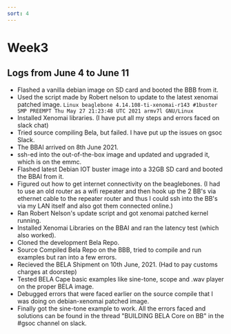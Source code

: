 ```yaml
---
sort: 4
---
```


# Week3

## Logs from June 4 to June 11

- Flashed a vanilla debian image on SD card and booted the BBB from it.
- Used the script made by Robert nelson to update to the latest xenomai patched image. ```Linux beaglebone 4.14.108-ti-xenomai-r143 #1buster SMP PREEMPT Thu May 27 21:23:48 UTC 2021 armv7l GNU/Linux```
- Installed Xenomai libraries. (I have put all my steps and errors faced on slack chat) 
- Tried source compiling Bela, but failed. I have put up the issues on gsoc Slack.
- The BBAI arrived on 8th June 2021. 
- ssh-ed into the out-of-the-box image and updated and upgraded it, which is on the emmc. 
- Flashed latest Debian IOT buster image into a 32GB SD card and booted the BBAI from it.
- Figured out how to get internet connectivity on the beaglebones. (I had to use an old router as a wifi repeater and then hook up the 2 BB's via ethernet cable to the repeater router and thus I could ssh into the BB's via my LAN itself and also got them connected online.)
- Ran Robert Nelson's update script and got xenomai patched kernel running.
- Installed Xenomai Libraries on the BBAI and ran the latency test (which also worked). 
- Cloned the development Bela Repo. 
- Source Compiled Bela Repo on the BBB, tried to compile and run examples but ran into a few errors.
- Recieved the BELA Shipment on 10th June, 2021. (Had to pay customs charges at doorstep)
- Tested BELA Cape basic examples like sine-tone, scope and .wav player on the proper BELA image.
- Debugged errors that were faced earlier on the source compile that I was doing on debian-xenomai patched image. 
- Finally got the sine-tone example to work. All the errors faced and solutions can be found in the thread "BUILDING BELA Core on BB" in the #gsoc channel on slack.
